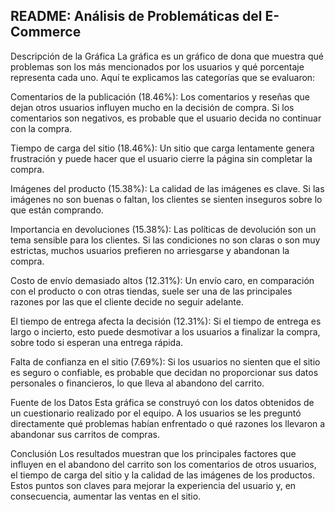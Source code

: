 ## README: Análisis de Problemáticas del E-Commerce

Descripción de la Gráfica
La gráfica es un gráfico de dona que muestra qué problemas son los más mencionados por los usuarios y qué porcentaje representa cada uno. Aquí te explicamos las categorías que se evaluaron:

Comentarios de la publicación (18.46%): Los comentarios y reseñas que dejan otros usuarios influyen mucho en la decisión de compra. Si los comentarios son negativos, es probable que el usuario decida no continuar con la compra.

Tiempo de carga del sitio (18.46%): Un sitio que carga lentamente genera frustración y puede hacer que el usuario cierre la página sin completar la compra.

Imágenes del producto (15.38%): La calidad de las imágenes es clave. Si las imágenes no son buenas o faltan, los clientes se sienten inseguros sobre lo que están comprando.

Importancia en devoluciones (15.38%): Las políticas de devolución son un tema sensible para los clientes. Si las condiciones no son claras o son muy estrictas, muchos usuarios prefieren no arriesgarse y abandonan la compra.

Costo de envío demasiado altos (12.31%): Un envío caro, en comparación con el producto o con otras tiendas, suele ser una de las principales razones por las que el cliente decide no seguir adelante.

El tiempo de entrega afecta la decisión (12.31%): Si el tiempo de entrega es largo o incierto, esto puede desmotivar a los usuarios a finalizar la compra, sobre todo si esperan una entrega rápida.

Falta de confianza en el sitio (7.69%): Si los usuarios no sienten que el sitio es seguro o confiable, es probable que decidan no proporcionar sus datos personales o financieros, lo que lleva al abandono del carrito.

Fuente de los Datos
Esta gráfica se construyó con los datos obtenidos de un cuestionario realizado por el equipo. A los usuarios se les preguntó directamente qué problemas habían enfrentado o qué razones los llevaron a abandonar sus carritos de compras.

Conclusión
Los resultados muestran que los principales factores que influyen en el abandono del carrito son los comentarios de otros usuarios, el tiempo de carga del sitio y la calidad de las imágenes de los productos. Estos puntos son claves para mejorar la experiencia del usuario y, en consecuencia, aumentar las ventas en el sitio.
